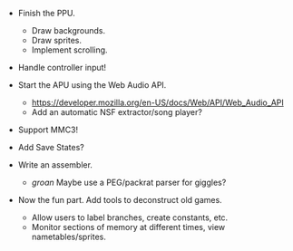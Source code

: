 * Finish the PPU.
  * Draw backgrounds.
  * Draw sprites.
  * Implement scrolling.

* Handle controller input!
* Start the APU using the Web Audio API.
  * https://developer.mozilla.org/en-US/docs/Web/API/Web_Audio_API
  * Add an automatic NSF extractor/song player?

* Support MMC3!
* Add Save States?
* Write an assembler.
  * *groan* Maybe use a PEG/packrat parser for giggles?
* Now the fun part. Add tools to deconstruct old games.
  * Allow users to label branches, create constants, etc.
  * Monitor sections of memory at different times, view nametables/sprites.
